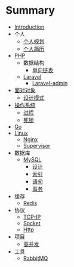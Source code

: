# Summary

* [Introduction](README.md)
* 个人
  * [个人规划](me/plan.md)
  * [个人简历](me/resume.md)
* [PHP](php/php.md)
  * 数据结构
    * [单向链表](php/数据结构/单向链表.md)
  * [Laravel](php/laravel.md)
    * [Laravel-admin](php/laravel/Laravel-admin.md)
* [面对对象](object/object.md)
  * [设计模式](object/设计模式.md)
* [操作系统](system/basic.md)
  * [进程](system/process.md)
  * [死锁](system/死锁.md)
* [Go](go/go.md)
* [Linux](linux/linux.md)
  * [Nginx](linux/nginx.md)
  * [Supervisor](linux/supervisor.md)
* 数据库
  * [MySQL](sql/mysql.md)
    * [设计](sql/mysql/设计.md)
    * [索引](sql/mysql/索引.md)
    * [语句](sql/mysql/语句.md)
    * [事务](sql/mysql/事务.md)
* 缓存
  * [Redis](cache/Redis.md)
* 协议
  * [TCP-IP](agreement/TCP-IP.md)
  * [Socket](agreement/Socket.md)
  * [Http](agreement/Http.md)
* 项目
  * [高并发](project/High_Concurrence.md)
* 工具
  * [RabbitMQ](tool/RabbitMQ.md)